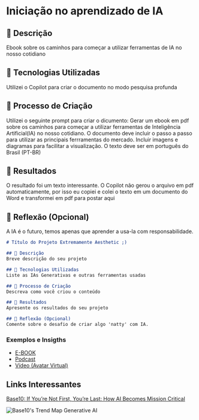 # Iniciação no aprendizado de IA

## 📒 Descrição
Ebook sobre os caminhos para começar a utilizar ferramentas de IA no nosso cotidiano 

## 🤖 Tecnologias Utilizadas
Utilizei o Copilot para criar o documento no modo pesquisa profunda

## 🧐 Processo de Criação
Utilizei o seguinte prompt para criar o dicumento:
Gerar um ebook em pdf sobre os caminhos para começar a utilizar ferramentas de Inteligência Artificial(IA) no nosso cotidiano. O documento deve incluir o passo a passo para utilizar as principais ferrramentas do mercado. Incluir imagens e diagramas para facilitar a visualização. O texto deve ser em português do Brasil (PT-BR)

## 🚀 Resultados
O resultado foi um texto interessante. O Copilot não gerou o arquivo em pdf automaticamente, por isso eu copiei e colei o texto em um documento do Word e transformei em pdf para postar aqui

## 💭 Reflexão (Opcional)
A IA é o futuro, temos apenas que aprender a usa-la com responsabilidade.

```markdown
# Título do Projeto Extremamente Aesthetic ;)

## 📒 Descrição
Breve descrição do seu projeto

## 🤖 Tecnologias Utilizadas
Liste as IAs Generativas e outras ferramentas usadas

## 🧐 Processo de Criação
Descreva como você criou o conteúdo

## 🚀 Resultados
Apresente os resultados do seu projeto

## 💭 Reflexão (Opcional)
Comente sobre o desafio de criar algo 'natty' com IA.
```

### Exemplos e Insigths

- [E-BOOK](/exemplos/E-BOOK.md)
- [Podcast](/exemplos/PODCAST.md)
- [Vídeo (Avatar Virtual)](/exemplos/VIDEO.md)

## Links Interessantes

[Base10: If You’re Not First, You’re Last: How AI Becomes Mission Critical](https://base10.vc/post/generative-ai-mission-critical/)

![Base10's Trend Map Generative AI](https://github.com/digitalinnovationone/lab-natty-or-not/assets/730492/f4df26e8-f8f7-4419-8252-c69d73ea930c)
